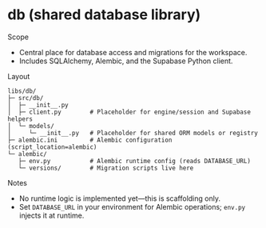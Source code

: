 # db (shared database library)

Scope
- Central place for database access and migrations for the workspace.
- Includes SQLAlchemy, Alembic, and the Supabase Python client.

Layout

```
libs/db/
├─ src/db/
│  ├─ __init__.py
│  ├─ client.py        # Placeholder for engine/session and Supabase helpers
│  └─ models/
│     └─ __init__.py   # Placeholder for shared ORM models or registry
├─ alembic.ini         # Alembic configuration (script_location=alembic)
└─ alembic/
   ├─ env.py           # Alembic runtime config (reads DATABASE_URL)
   └─ versions/        # Migration scripts live here
```

Notes
- No runtime logic is implemented yet—this is scaffolding only.
- Set `DATABASE_URL` in your environment for Alembic operations; `env.py` injects it at runtime.
